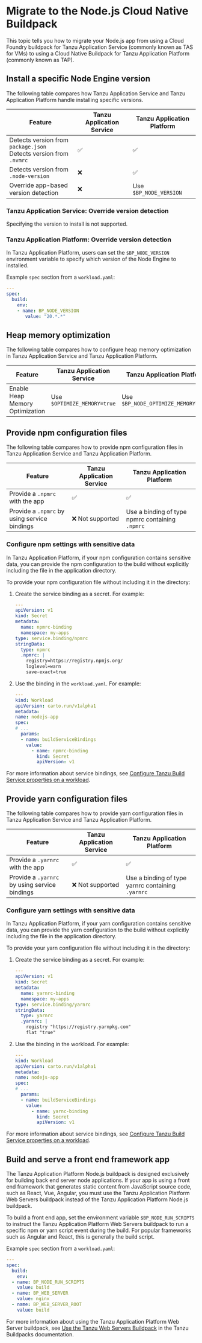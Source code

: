 # Migrate to the Node.js Cloud Native Buildpack

This topic tells you how to migrate your Node.js app from using a Cloud Foundry buildpack for Tanzu Application Service
(commonly known as TAS for VMs) to using a Cloud Native Buildpack for Tanzu Application Platform (commonly known as TAP).

## <a id="versions"></a> Install a specific Node Engine version

The following table compares how Tanzu Application Service and Tanzu Application Platform handle
installing specific versions.

| Feature                                                                | Tanzu Application Service | Tanzu Application Platform |
| ---------------------------------------------------------------------- | ------------------------- | -------------------------- |
| Detects version from `package.json `</br>Detects version from `.nvmrc` | ✅                        | ✅                         |
| Detects version from `.node-version`                                   | ❌                        | ✅                         |
| Override app-based version detection                                   | ❌                        | Use `$BP_NODE_VERSION`     |

### <a id="override-version-tas"></a> Tanzu Application Service: Override version detection

Specifying the version to install is not supported.

### <a id="override-version-tap"></a> Tanzu Application Platform: Override version detection

In Tanzu Application Platform, users can set the `$BP_NODE_VERSION` environment variable to specify
which version of the Node Engine to installed.

Example `spec` section from a `workload.yaml`:

```yaml
---
spec:
  build:
    env:
    - name: BP_NODE_VERSION
       value: "20.*.*"
```

## <a id="heap-memory"></a> Heap memory optimization

The following table compares how to configure heap memory optimization in Tanzu Application Service
and Tanzu Application Platform.

| Feature                         | Tanzu Application Service   | Tanzu Application Platform          |
| ------------------------------- | --------------------------- | ----------------------------------- |
| Enable Heap Memory Optimization | Use `$OPTIMIZE_MEMORY=true` | Use `$BP_NODE_OPTIMIZE_MEMORY=true` |

## <a id="npm-config"></a> Provide npm configuration files

The following table compares how to provide npm configuration files in Tanzu Application Service and
Tanzu Application Platform.

| Feature                                      | Tanzu Application Service | Tanzu Application Platform                        |
| -------------------------------------------- | ------------------------- | ------------------------------------------------- |
| Provide a `.npmrc` with the app              | ✅                        | ✅                                                |
| Provide a `.npmrc` by using service bindings | ❌ Not supported          | Use a binding of type npmrc containing `.npmrc` |

### <a id="npm-config-secret"></a> Configure npm settings with sensitive data

In Tanzu Application Platform, if your npm configuration contains sensitive data, you can provide the npm
configuration to the build without explicitly including the file in the application directory.

To provide your npm configuration file without including it in the directory:

1. Create the service binding as a secret. For example:

    ```yaml
    ---
    apiVersion: v1
    kind: Secret
    metadata:
      name: npmrc-binding
      namespace: my-apps
    type: service.binding/npmrc
    stringData:
      type: npmrc
      .npmrc: |
        registry=https://registry.npmjs.org/
        loglevel=warn
        save-exact=true
    ```

1. Use the binding in the `workload.yaml`. For example:

    ```yaml
    ---
    kind: Workload
    apiVersion: carto.run/v1alpha1
    metadata:
    name: nodejs-app
    spec:
    # ...
      params:
      - name: buildServiceBindings
        value:
          - name: npmrc-binding
            kind: Secret
            apiVersion: v1
    ```

For more information about service bindings, see
[Configure Tanzu Build Service properties on a workload](../../tanzu-build-service/tbs-workload-config.hbs.md).

## <a id="yarn-config"></a> Provide yarn configuration files

The following table compares how to provide yarn configuration files in Tanzu Application Service and
Tanzu Application Platform.

| Feature                                       | Tanzu Application Service | Tanzu Application Platform                        |
| --------------------------------------------- | ------------------------- | ------------------------------------------------- |
| Provide a `.yarnrc` with the app              | ✅                        | ✅                                                |
| Provide a `.yarnrc` by using service bindings | ❌ Not supported          | Use a binding of type yarnrc containing `.yarnrc` |

### <a id="yarn-config-secret"></a> Configure yarn settings with sensitive data

In Tanzu Application Platform, if your yarn configuration contains sensitive data, you can provide the yarn
configuration to the build without explicitly including the file in the application directory.

To provide your yarn configuration file without including it in the directory:

1. Create the service binding as a secret. For example:

    ```yaml
    ---
    apiVersion: v1
    kind: Secret
    metadata:
      name: yarnrc-binding
      namespace: my-apps
    type: service.binding/yarnrc
    stringData:
      type: yarnrc
      .yarnrc: |
        registry "https://registry.yarnpkg.com"
        flat "true"
    ```

1. Use the binding in the workload. For example:

    ```yaml
    ---
    kind: Workload
    apiVersion: carto.run/v1alpha1
    metadata:
    name: nodejs-app
    spec:
    # ...
      params:
      - name: buildServiceBindings
        value:
          - name: yarnc-binding
            kind: Secret
            apiVersion: v1
    ```

For more information about service bindings, see
[Configure Tanzu Build Service properties on a workload](../../tanzu-build-service/tbs-workload-config.hbs.md).

## <a id="front-end-apps"></a> Build and serve a front end framework app

The Tanzu Application Platform Node.js buildpack is designed exclusively for building back end server
node applications.
If your app is using a front end framework that generates static content from JavaScript source code,
such as React, Vue, Angular, you must use the Tanzu Application Platform Web Servers buildpack instead of
the Tanzu Application Platform Node.js buildpack.

To build a front end app, set the environment variable `$BP_NODE_RUN_SCRIPTS` to instruct the
Tanzu Application Platform Web Servers buildpack to run a specific npm or yarn script event during the build.
For popular frameworks such as Angular and React, this is generally the build script.

Example `spec` section from a `workload.yaml`:

```yaml
---
spec:
  build:
    env:
  - name: BP_NODE_RUN_SCRIPTS
    value: build
  - name: BP_WEB_SERVER
    value: nginx
  - name: BP_WEB_SERVER_ROOT
    value: build
```

For more information about using the Tanzu Application Platform Web Server buildpack, see
[Use the Tanzu Web Servers Buildpack](https://docs.vmware.com/en/VMware-Tanzu-Buildpacks/services/tanzu-buildpacks/GUID-web-servers-web-servers-buildpack.html)
in the Tanzu Buildpacks documentation.
